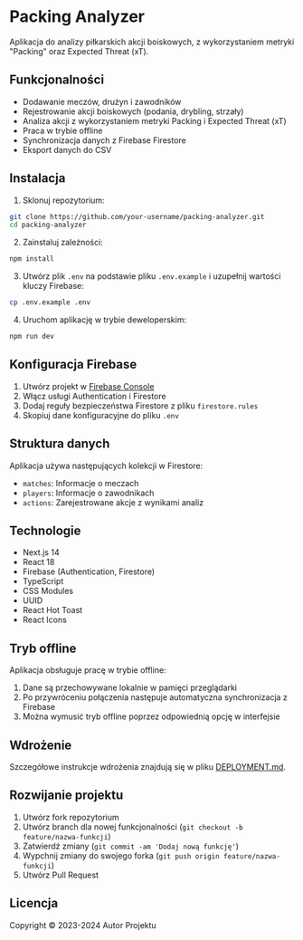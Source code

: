# Packing Analyzer

Aplikacja do analizy piłkarskich akcji boiskowych, z wykorzystaniem metryki "Packing" oraz Expected Threat (xT).

## Funkcjonalności

- Dodawanie meczów, drużyn i zawodników
- Rejestrowanie akcji boiskowych (podania, drybling, strzały)
- Analiza akcji z wykorzystaniem metryki Packing i Expected Threat (xT)
- Praca w trybie offline
- Synchronizacja danych z Firebase Firestore
- Eksport danych do CSV

## Instalacja

1. Sklonuj repozytorium:
```bash
git clone https://github.com/your-username/packing-analyzer.git
cd packing-analyzer
```

2. Zainstaluj zależności:
```bash
npm install
```

3. Utwórz plik `.env` na podstawie pliku `.env.example` i uzupełnij wartości kluczy Firebase:
```bash
cp .env.example .env
```

4. Uruchom aplikację w trybie deweloperskim:
```bash
npm run dev
```

## Konfiguracja Firebase

1. Utwórz projekt w [Firebase Console](https://console.firebase.google.com/)
2. Włącz usługi Authentication i Firestore
3. Dodaj reguły bezpieczeństwa Firestore z pliku `firestore.rules`
4. Skopiuj dane konfiguracyjne do pliku `.env`

## Struktura danych

Aplikacja używa następujących kolekcji w Firestore:

- `matches`: Informacje o meczach
- `players`: Informacje o zawodnikach
- `actions`: Zarejestrowane akcje z wynikami analiz

## Technologie

- Next.js 14
- React 18
- Firebase (Authentication, Firestore)
- TypeScript
- CSS Modules
- UUID
- React Hot Toast
- React Icons

## Tryb offline

Aplikacja obsługuje pracę w trybie offline:

1. Dane są przechowywane lokalnie w pamięci przeglądarki
2. Po przywróceniu połączenia następuje automatyczna synchronizacja z Firebase
3. Można wymusić tryb offline poprzez odpowiednią opcję w interfejsie

## Wdrożenie

Szczegółowe instrukcje wdrożenia znajdują się w pliku [DEPLOYMENT.md](DEPLOYMENT.md).

## Rozwijanie projektu

1. Utwórz fork repozytorium
2. Utwórz branch dla nowej funkcjonalności (`git checkout -b feature/nazwa-funkcji`)
3. Zatwierdź zmiany (`git commit -am 'Dodaj nową funkcję'`)
4. Wypchnij zmiany do swojego forka (`git push origin feature/nazwa-funkcji`)
5. Utwórz Pull Request

## Licencja

Copyright © 2023-2024 Autor Projektu
